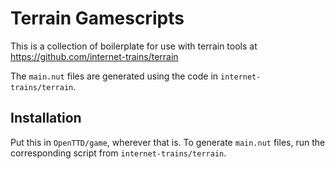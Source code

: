 # Terrain Gamescripts

This is a collection of boilerplate for use with terrain tools at
https://github.com/internet-trains/terrain

The `main.nut` files are generated using the code in `internet-trains/terrain`.

## Installation

Put this in `OpenTTD/game`, wherever that is. To generate `main.nut` files, run
the corresponding script from `internet-trains/terrain`.
